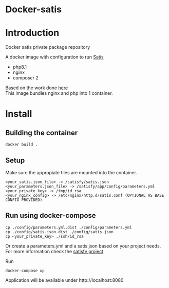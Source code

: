 # Docker-satis
# Introduction
Docker satis private package repository

A docker image with configuration to run [Satis](https://github.com/composer/satis)
* php8.1
* nginx
* composer 2

Based on the work done [here](https://github.com/ypereirareis/docker-satis)\
This image bundles nginx and php into 1 container.

# Install

## Building the container
```
docker build .
```

## Setup
Make sure the appropiate files are mounted into the container.

```
<your_satis.json_file> -> /satisfy/satis.json
<your_parameters.json_file> -> /satisfy/app/config/parameters.yml
<your_private_key> -> /tmp/id_rsa
<your_nginx_config> -> /etc/nginx/http.d/satis.conf (OPTIONAL AS BASE CONFIG PROVIDED)
```

## Run using docker-compose

```
cp ./config/parameters.yml.dist ./config/parameters.yml
cp ./config/satis.json.dist ./config/satis.json
cp <your_private_key> ./ssh/id_rsa
```

Or create a parameters.yml and a satis.json based on your project needs.
For more information check the [satisfy project](https://github.com/project-satisfy/satisfy)

Run
```
docker-compose up
```
Application will be available under http://localhost:8080
